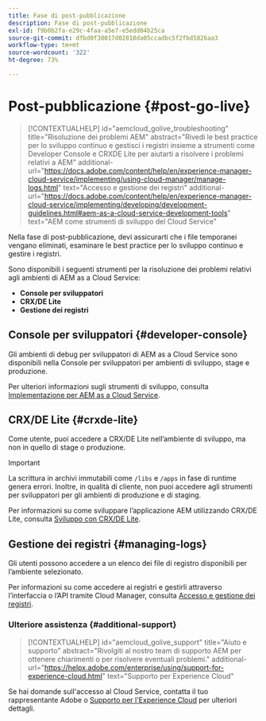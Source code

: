 ```yaml
---
title: Fase di post-pubblicazione
description: Fase di post-pubblicazione
exl-id: f9b0b2fa-e29c-4faa-a5e7-e5edd04b25ca
source-git-commit: dfbd0f38017d02810da05ccadbc5f2fbd5826aa3
workflow-type: tm+mt
source-wordcount: '322'
ht-degree: 73%

---
```


# Post-pubblicazione {#post-go-live}

>[!CONTEXTUALHELP]
>id="aemcloud_golive_troubleshooting"
>title="Risoluzione dei problemi AEM"
>abstract="Rivedi le best practice per lo sviluppo continuo e gestisci i registri insieme a strumenti come Developer Console e CRXDE Lite per aiutarti a risolvere i problemi relativi a AEM"
>additional-url="https://docs.adobe.com/content/help/en/experience-manager-cloud-service/implementing/using-cloud-manager/manage-logs.html" text="Accesso e gestione dei registri"
>additional-url="https://docs.adobe.com/content/help/en/experience-manager-cloud-service/implementing/developing/development-guidelines.html#aem-as-a-cloud-service-development-tools" text="AEM come strumenti di sviluppo del Cloud Service"


Nella fase di post-pubblicazione, devi assicurarti che i file temporanei vengano eliminati, esaminare le best practice per lo sviluppo continuo e gestire i registri.

Sono disponibili i seguenti strumenti per la risoluzione dei problemi relativi agli ambienti di AEM as a Cloud Service:

* **Console per sviluppatori**
* **CRX/DE Lite**
* **Gestione dei registri**


## Console per sviluppatori {#developer-console}

Gli ambienti di debug per sviluppatori di AEM as a Cloud Service sono disponibili nella Console per sviluppatori per ambienti di sviluppo, stage e produzione.

Per ulteriori informazioni sugli strumenti di sviluppo, consulta [Implementazione per AEM as a Cloud Service](https://docs.adobe.com/content/help/it-IT/experience-manager-cloud-service/implementing/developing/development-guidelines.html#aem-as-a-cloud-service-development-tools).

## CRX/DE Lite {#crxde-lite}

Come utente, puoi accedere a CRX/DE Lite nell’ambiente di sviluppo, ma non in quello di stage o produzione.

>[!IMPORTANT]
>La scrittura in archivi immutabili come `/libs` e `/apps` in fase di runtime genera errori. Inoltre, in qualità di cliente, non puoi accedere agli strumenti per sviluppatori per gli ambienti di produzione e di staging.

Per informazioni su come sviluppare l’applicazione AEM utilizzando CRX/DE Lite, consulta [Sviluppo con CRX/DE Lite](/help/implementing/developing/tools/crxde.md).

## Gestione dei registri {#managing-logs}

Gli utenti possono accedere a un elenco dei file di registro disponibili per l’ambiente selezionato.

Per informazioni su come accedere ai registri e gestirli attraverso l’interfaccia o l’API tramite Cloud Manager, consulta [Accesso e gestione dei registri](https://docs.adobe.com/content/help/it-IT/experience-manager-cloud-service/implementing/using-cloud-manager/manage-logs.html).

### Ulteriore assistenza {#additional-support}

>[!CONTEXTUALHELP]
>id="aemcloud_golive_support"
>title="Aiuto e supporto"
>abstract="Rivolgiti al nostro team di supporto AEM per ottenere chiarimenti o per risolvere eventuali problemi."
>additional-url="https://helpx.adobe.com/enterprise/using/support-for-experience-cloud.html" text="Supporto per Experience Cloud"

Se hai domande sull&#39;accesso al Cloud Service, contatta il tuo rappresentante Adobe o [Supporto per l&#39;Experience Cloud](https://helpx.adobe.com/enterprise/using/support-for-experience-cloud.html) per ulteriori dettagli.
